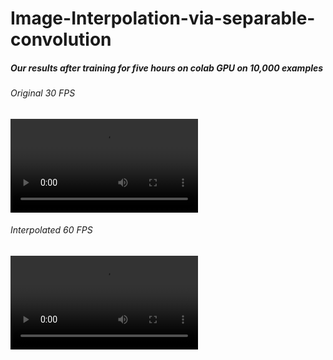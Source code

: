 # Image-Interpolation-via-separable-convolution

##### Our results after training for five hours on colab GPU on 10,000 examples

###### Original 30 FPS
![alt text](https://github.com/gurpreet-singh135/Image-Interpolation-via-separable-convolution/blob/master/test.webm)

###### Interpolated 60 FPS
![alt text](https://github.com/gurpreet-singh135/Image-Interpolation-via-separable-convolution/blob/master/test_interpolated.webm)
